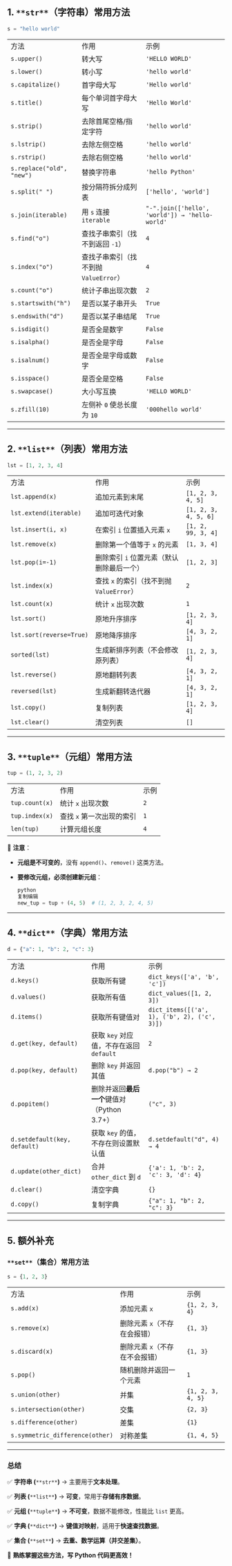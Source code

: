 ## **1.** `**str**`**（字符串）常用方法**

```Python
s = "hello world"
```

|   |   |   |
|---|---|---|
|方法|作用|示例|
|`s.upper()`|转大写|`'HELLO WORLD'`|
|`s.lower()`|转小写|`'hello world'`|
|`s.capitalize()`|首字母大写|`'Hello world'`|
|`s.title()`|每个单词首字母大写|`'Hello World'`|
|`s.strip()`|去除首尾空格/指定字符|`'hello world'`|
|`s.lstrip()`|去除左侧空格|`'hello world'`|
|`s.rstrip()`|去除右侧空格|`'hello world'`|
|`s.replace("old", "new")`|替换字符串|`'hello Python'`|
|`s.split(" ")`|按分隔符拆分成列表|`['hello', 'world']`|
|`s.join(iterable)`|用 `s` 连接 `iterable`|`"-".join(['hello', 'world']) → 'hello-world'`|
|`s.find("o")`|查找子串索引（找不到返回 `-1`）|`4`|
|`s.index("o")`|查找子串索引（找不到抛 `ValueError`）|`4`|
|`s.count("o")`|统计子串出现次数|`2`|
|`s.startswith("h")`|是否以某子串开头|`True`|
|`s.endswith("d")`|是否以某子串结尾|`True`|
|`s.isdigit()`|是否全是数字|`False`|
|`s.isalpha()`|是否全是字母|`False`|
|`s.isalnum()`|是否全是字母或数字|`False`|
|`s.isspace()`|是否全是空格|`False`|
|`s.swapcase()`|大小写互换|`'HELLO WORLD'`|
|`s.zfill(10)`|左侧补 `0` 使总长度为 `10`|`'000hello world'`|

---

## **2.** `**list**`**（列表）常用方法**

```Python
lst = [1, 2, 3, 4]
```

|   |   |   |
|---|---|---|
|方法|作用|示例|
|`lst.append(x)`|追加元素到末尾|`[1, 2, 3, 4, 5]`|
|`lst.extend(iterable)`|追加可迭代对象|`[1, 2, 3, 4, 5, 6]`|
|`lst.insert(i, x)`|在索引 `i` 位置插入元素 `x`|`[1, 2, 99, 3, 4]`|
|`lst.remove(x)`|删除第一个值等于 `x` 的元素|`[1, 3, 4]`|
|`lst.pop(i=-1)`|删除索引 `i` 位置元素（默认删除最后一个）|`[1, 2, 3]`|
|`lst.index(x)`|查找 `x` 的索引（找不到抛 `ValueError`）|`2`|
|`lst.count(x)`|统计 `x` 出现次数|`1`|
|`lst.sort()`|原地升序排序|`[1, 2, 3, 4]`|
|`lst.sort(reverse=True)`|原地降序排序|`[4, 3, 2, 1]`|
|`sorted(lst)`|生成新排序列表（不会修改原列表）|`[1, 2, 3, 4]`|
|`lst.reverse()`|原地翻转列表|`[4, 3, 2, 1]`|
|`reversed(lst)`|生成新翻转迭代器|`[4, 3, 2, 1]`|
|`lst.copy()`|复制列表|`[1, 2, 3, 4]`|
|`lst.clear()`|清空列表|`[]`|

---

## **3.** `**tuple**`**（元组）常用方法**

```Python
tup = (1, 2, 3, 2)
```

|   |   |   |
|---|---|---|
|方法|作用|示例|
|`tup.count(x)`|统计 `x` 出现次数|`2`|
|`tup.index(x)`|查找 `x` 第一次出现的索引|`1`|
|`len(tup)`|计算元组长度|`4`|

📌 **注意**：

- **元组是不可变的**，没有 `append()`、`remove()` 这类方法。
- **要修改元组，必须创建新元组**：
    
    ```Python
    python
    复制编辑
    new_tup = tup + (4, 5)  # (1, 2, 3, 2, 4, 5)
    
    ```
    

---

## **4.** `**dict**`**（字典）常用方法**

```Python
d = {"a": 1, "b": 2, "c": 3}
```

|   |   |   |
|---|---|---|
|方法|作用|示例|
|`d.keys()`|获取所有键|`dict_keys(['a', 'b', 'c'])`|
|`d.values()`|获取所有值|`dict_values([1, 2, 3])`|
|`d.items()`|获取所有键值对|`dict_items([('a', 1), ('b', 2), ('c', 3)])`|
|`d.get(key, default)`|获取 `key` 对应值，不存在返回 `default`|`2`|
|`d.pop(key, default)`|删除 `key` 并返回其值|`d.pop("b") → 2`|
|`d.popitem()`|删除并返回**最后一个**键值对（Python 3.7+）|`("c", 3)`|
|`d.setdefault(key, default)`|获取 `key` 的值，不存在则设置默认值|`d.setdefault("d", 4) → 4`|
|`d.update(other_dict)`|合并 `other_dict` 到 `d`|`{'a': 1, 'b': 2, 'c': 3, 'd': 4}`|
|`d.clear()`|清空字典|`{}`|
|`d.copy()`|复制字典|`{"a": 1, "b": 2, "c": 3}`|

---

## **5. 额外补充**

### `**set**`**（集合）常用方法**

```Python
s = {1, 2, 3}

```

|   |   |   |
|---|---|---|
|方法|作用|示例|
|`s.add(x)`|添加元素 `x`|`{1, 2, 3, 4}`|
|`s.remove(x)`|删除元素 `x`（不存在会报错）|`{1, 3}`|
|`s.discard(x)`|删除元素 `x`（不存在不会报错）|`{1, 3}`|
|`s.pop()`|随机删除并返回一个元素|`1`|
|`s.union(other)`|并集|`{1, 2, 3, 4, 5}`|
|`s.intersection(other)`|交集|`{2, 3}`|
|`s.difference(other)`|差集|`{1}`|
|`s.symmetric_difference(other)`|对称差集|`{1, 4, 5}`|

---

### **总结**

✅ **字符串 (**`**str**`**)** → 主要用于**文本处理**。

✅ **列表 (**`**list**`**)** → **可变**，常用于**存储有序数据**。

✅ **元组 (**`**tuple**`**)** → **不可变**，数据不能修改，性能比 `list` 更高。

✅ **字典 (**`**dict**`**)** → **键值对映射**，适用于**快速查找数据**。

✅ **集合 (**`**set**`**)** → **去重、数学运算（并交差集）**。

🚀 **熟练掌握这些方法，写 Python 代码更高效！**